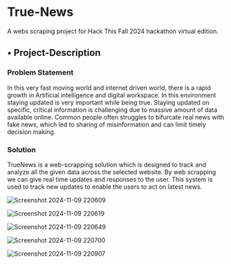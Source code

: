 # True-News
A webs scraping project for Hack This Fall 2024 hackathon virtual edition.

<h2>•	Project-Description</h2>

<h3>Problem Statement</h3> In this very fast moving world and internet driven world, there is a rapid growth in Artificial intelligence and digital workspace. In this environment staying updated is very important while being true. Staying updated on specific, critical information is challenging due to massive amount of data available online. Common people often struggles to bifurcate real news with fake news, which led to sharing of misinformation and can limit timely decision making.

<h3>Solution</h3> TrueNews is a web-scrapping solution which is designed to track and analyze all the given data across the selected website. By web scrapping we can give real time updates and responses to the user. This system is used to track new updates to enable the users to act on latest news.

![Screenshot 2024-11-09 220609](https://github.com/user-attachments/assets/d4a087ac-06fe-47ab-92b1-812fe520c369)

![Screenshot 2024-11-09 220619](https://github.com/user-attachments/assets/1b97e182-069d-4189-90f7-3a504d330919)

![Screenshot 2024-11-09 220649](https://github.com/user-attachments/assets/90755fa1-de0c-4545-8d27-0b3c6e51da9d)

![Screenshot 2024-11-09 220700](https://github.com/user-attachments/assets/ff179c1e-de5f-4de8-9812-7435f0cc175f)

![Screenshot 2024-11-09 220907](https://github.com/user-attachments/assets/65df3614-ac14-480f-9168-4e19a50188c3)




